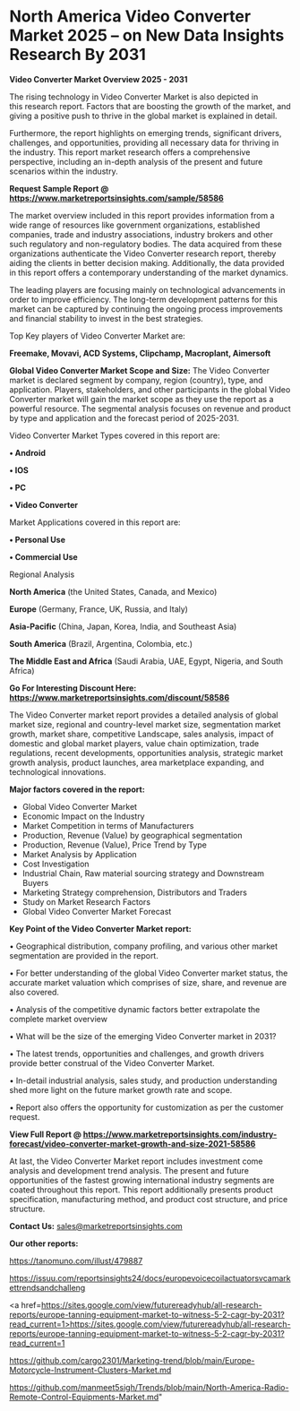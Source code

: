 # North America Video Converter Market 2025 – on New Data Insights Research By 2031

<Strong> Video Converter Market Overview 2025 - 2031</strong>

The rising technology in Video Converter Market is also depicted in this research report. Factors that are boosting the growth of the market, and giving a positive push to thrive in the global market is explained in detail.

Furthermore, the report highlights on emerging trends, significant drivers, challenges, and opportunities, providing all necessary data for thriving in the industry. This report market research offers a comprehensive perspective, including an in-depth analysis of the present and future scenarios within the industry.

<strong>Request Sample Report @ <a href=https://www.marketreportsinsights.com/sample/58586>https://www.marketreportsinsights.com/sample/58586</a></strong>

The market overview included in this report provides information from a wide range of resources like government organizations, established companies, trade and industry associations, industry brokers and other such regulatory and non-regulatory bodies. The data acquired from these organizations authenticate the Video Converter research report, thereby aiding the clients in better decision making. Additionally, the data provided in this report offers a contemporary understanding of the market dynamics.

The leading players are focusing mainly on technological advancements in order to improve efficiency. The long-term development patterns for this market can be captured by continuing the ongoing process improvements and financial stability to invest in the best strategies.

Top Key players of Video Converter Market are:

<strong>Freemake, Movavi, ACD Systems, Clipchamp, Macroplant, Aimersoft</strong>

<strong><b>Global Video Converter Market Scope and Size:</b></strong>
The Video Converter market is declared segment by company, region (country), type, and application. Players, stakeholders, and other participants in the global Video Converter market will gain the market scope as they use the report as a powerful resource. The segmental analysis focuses on revenue and product by type and application and the forecast period of 2025-2031.

Video Converter Market Types covered in this report are:

<strong>• Android

• IOS

• PC

• Video Converter</strong>

Market Applications covered in this report are:

<strong>• Personal Use

• Commercial Use</strong> 

Regional Analysis

<strong>North America</strong> (the United States, Canada, and Mexico)

<strong>Europe</strong> (Germany, France, UK, Russia, and Italy)

<strong>Asia-Pacific</strong> (China, Japan, Korea, India, and Southeast Asia)

<strong>South America</strong> (Brazil, Argentina, Colombia, etc.)

<strong>The Middle East and Africa</strong> (Saudi Arabia, UAE, Egypt, Nigeria, and South Africa)

<strong>Go For Interesting Discount Here: <a href=https://www.marketreportsinsights.com/discount/58586>https://www.marketreportsinsights.com/discount/58586</a></strong>

The Video Converter market report provides a detailed analysis of global market size, regional and country-level market size, segmentation market growth, market share, competitive Landscape, sales analysis, impact of domestic and global market players, value chain optimization, trade regulations, recent developments, opportunities analysis, strategic market growth analysis, product launches, area marketplace expanding, and technological innovations.

<strong><b>Major factors covered in the report:</b></strong>
<ul>
  <li>Global Video Converter Market </li>
  <li>Economic Impact on the Industry</li>
  <li>Market Competition in terms of Manufacturers</li>
  <li>Production, Revenue (Value) by geographical segmentation</li>
  <li>Production, Revenue (Value), Price Trend by Type</li>
  <li>Market Analysis by Application</li>
  <li>Cost Investigation</li>
  <li>Industrial Chain, Raw material sourcing strategy and Downstream Buyers</li>
  <li>Marketing Strategy comprehension, Distributors and Traders</li>
  <li>Study on Market Research Factors</li>
  <li>Global Video Converter Market Forecast</li>
</ul>

<strong><b>Key Point of the Video Converter Market report:</b></strong>

• Geographical distribution, company profiling, and various other market segmentation are provided in the report.

• For better understanding of the global Video Converter market status, the accurate market valuation which comprises of size, share, and revenue are also covered.

• Analysis of the competitive dynamic factors better extrapolate the complete market overview

• What will be the size of the emerging Video Converter market in 2031?

• The latest trends, opportunities and challenges, and growth drivers provide better construal of the Video Converter Market.

• In-detail industrial analysis, sales study, and production understanding shed more light on the future market growth rate and scope.

• Report also offers the opportunity for customization as per the customer request.

<strong><b>View Full Report @ <a href=https://www.marketreportsinsights.com/industry-forecast/video-converter-market-growth-and-size-2021-58586>https://www.marketreportsinsights.com/industry-forecast/video-converter-market-growth-and-size-2021-58586</a></b></strong>


At last, the Video Converter Market report includes investment come analysis and development trend analysis. The present and future opportunities of the fastest growing international industry segments are coated throughout this report. This report additionally presents product specification, manufacturing method, and product cost structure, and price structure.

<strong>Contact Us:</strong>
sales@marketreportsinsights.com

<strong>Our other reports:</strong>

<a href=https://tanomuno.com/illust/479887>https://tanomuno.com/illust/479887</a>

<a href=https://issuu.com/reportsinsights24/docs/europevoicecoilactuatorsvcamarkettrendsandchalleng>https://issuu.com/reportsinsights24/docs/europevoicecoilactuatorsvcamarkettrendsandchalleng</a>

<a href=https://sites.google.com/view/futurereadyhub/all-research-reports/europe-tanning-equipment-market-to-witness-5-2-cagr-by-2031?read_current=1>https://sites.google.com/view/futurereadyhub/all-research-reports/europe-tanning-equipment-market-to-witness-5-2-cagr-by-2031?read_current=1</a>

<a href=https://github.com/cargo2301/Marketing-trend/blob/main/Europe-Motorcycle-Instrument-Clusters-Market.md>https://github.com/cargo2301/Marketing-trend/blob/main/Europe-Motorcycle-Instrument-Clusters-Market.md</a>

<a href=https://github.com/manmeet5sigh/Trends/blob/main/North-America-Radio-Remote-Control-Equipments-Market.md>https://github.com/manmeet5sigh/Trends/blob/main/North-America-Radio-Remote-Control-Equipments-Market.md</a>"
